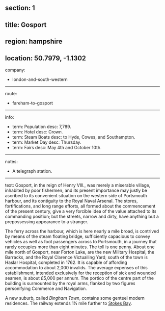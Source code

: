 ﻿section: 1
----
title: Gosport
----
region: hampshire
----
location: 50.7979, -1.1302
----
company:
- london-and-south-western
----
route:
- fareham-to-gosport
----
info:
- term: Population
  desc: 7,789.
- term: Hotel
  desc: Crown.
- term: Steam Boats
  desc: to Hyde, Cowes, and Southampton.
- term: Market Day
  desc: Thursday.
- term: Fairs
  desc: May 4th and October 10th.
----
notes:
- A telegraph station.
----
text: Gosport, in the reign of Henry VIII., was merely a miserable village, inhabited by poor fishermen, and its present importance may justly be ascribed to its convenient situation on the western side of Portsmouth harbour, and its contiguity to the Royal Naval Arsenal. The stores, fortifications, and long range efforts, all formed about the commencement of the present century, give a very forcible idea of the value attached to its commanding position; but the streets, narrow and dirty, have anything but a prepossessing appearance to a stranger.

The ferry across the harbour, which is here nearly a mile broad, is contrived by means of the steam floating bridge, sufficiently capacious to convey vehicles as well as foot passengers across to Portsmouth, in a journey that rarely occupies more than eight minutes. The toll is one penny. About one mile north of Gosport, near Forton Lake, are the new Military Hospital, the Barracks, and the Royal Clarence Victualling Yard; south of the town is Haslar Hospital, completed in 1762. It is capable of affording accommodation to about 2,000 invalids. The average expenses of this establishment, intended exclusively for the reception of sick and wounded seamen, is about £5,000 per annum. The portico of the centre part of the building is surmounted by the royal arms, flanked by two figures personifying Commerce and Navigation.

A new suburb, called *Bingham Town*, contains some genteel modern residences. The railway extends 1½ mile further to [Stokes Bay](/stations/stokes-bay).
